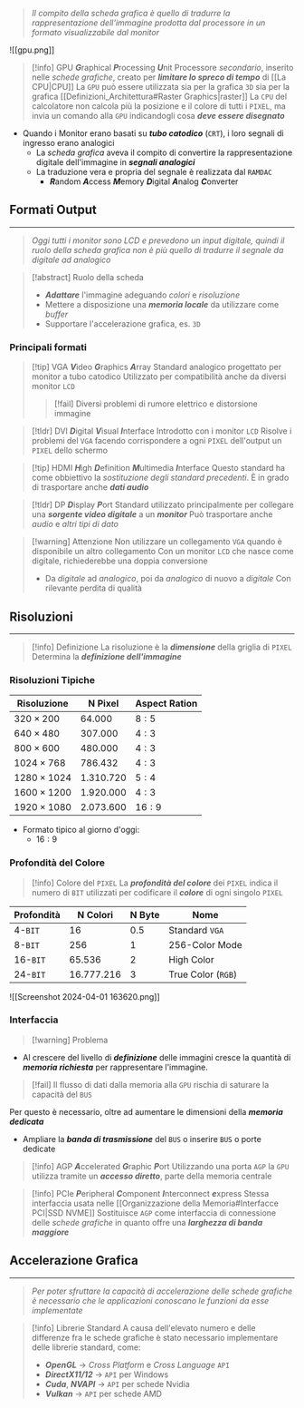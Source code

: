 >*Il compito della scheda grafica è quello di tradurre la rappresentazione dell'immagine prodotta dal processore in un formato visualizzabile dal monitor*


![[gpu.png]]
>[!info] GPU
>***G***raphical ***P***rocessing ***U***nit
>Processore *secondario*, inserito nelle *schede grafiche*, creato per ***limitare lo spreco di tempo*** di [[La CPU|CPU]]
>La `GPU` può essere utilizzata sia per la grafica `3D` sia per la grafica [[Definizioni_Architettura#Raster Graphics|raster]]
>La `CPU` del calcolatore non calcola più la posizione e il colore di tutti i `PIXEL`, ma invia un comando alla `GPU` indicandogli cosa ***deve essere disegnato***

- Quando i Monitor erano basati su ***tubo catodico*** (`CRT`), i loro segnali di ingresso erano analogici
	- La *scheda grafica* aveva il compito di convertire la rappresentazione digitale dell'immagine in ***segnali analogici***
	- La traduzione vera e propria del segnale è realizzata dal `RAMDAC`
		- ***R***andom ***A***ccess ***M***emory ***D***igital ***A***nalog ***C***onverter

## Formati Output
---
>*Oggi tutti i monitor sono LCD e prevedono un input digitale, quindi il ruolo della scheda grafica non è più quello di tradurre il segnale da digitale ad analogico*

>[!abstract] Ruolo della scheda
>- ***Adattare*** l'immagine adeguando *colori* e *risoluzione*
>- Mettere a disposizione una ***memoria locale*** da utilizzare come *buffer*
>- Supportare l'accelerazione grafica, es. `3D`

### Principali formati
>[!tip] VGA
>***V***ideo ***G***raphics ***A***rray
>Standard analogico progettato per monitor a tubo catodico
>Utilizzato per compatibilità anche da diversi monitor `LCD`
>>[!fail] Diversi problemi di rumore elettrico e distorsione immagine

>[!tldr] DVI
>***D***igital ***V***isual ***I***nterface
>Introdotto con i monitor `LCD`
>Risolve i problemi del `VGA` facendo corrispondere a ogni `PIXEL` dell'output un `PIXEL` dello schermo

>[!tip] HDMI
>***H***igh ***D***efinition ***M***ultimedia ***I***nterface
>Questo standard ha come obbiettivo la *sostituzione degli standard precedenti*.
>È in grado di trasportare anche ***dati audio***

>[!tldr] DP
>***D***isplay ***P***ort
>Standard utilizzato principalmente per collegare una ***sorgente video digitale*** a un ***monitor***
>Può trasportare anche *audio* e *altri tipi di dato*


>[!warning] Attenzione
>Non utilizzare un collegamento `VGA` quando è disponibile un altro collegamento
>Con un monitor `LCD` che nasce come digitale, richiederebbe una doppia conversione
>- Da *digitale* ad *analogico*, poi da *analogico* di nuovo a *digitale*
>Con rilevante perdita di qualità

## Risoluzioni
---
>[!info] Definizione
>La risoluzione è la ***dimensione*** della griglia di `PIXEL`
>Determina la ***definizione dell'immagine***

### Risoluzioni Tipiche
| Risoluzione       | N Pixel     | Aspect Ration |
| ----------------- | ----------- | ------------- |
| $320\times 200$   | $64.000$    | $8:5$         |
| $640\times 480$   | $307.000$   | $4:3$         |
| $800\times 600$   | $480.000$   | $4:3$         |
| $1024\times 768$  | $786.432$   | $4:3$         |
| $1280\times 1024$ | $1.310.720$ | $5:4$         |
| $1600\times 1200$ | $1.920.000$ | $4:3$         |
| $1920\times 1080$ | $2.073.600$ | $16:9$        |
- Formato tipico al giorno d'oggi:
	- $16:9$

### Profondità del Colore
>[!info] Colore del `PIXEL`
>La ***profondità del colore*** dei `PIXEL` indica il numero di `BIT` utilizzati per codificare il ***colore*** di ogni singolo `PIXEL`

| Profondità | N Colori     | N Byte | Nome               |
| ---------- | ------------ | ------ | ------------------ |
| $4$-`BIT`  | $16$         | $0.5$  | Standard `VGA`     |
| $8$-`BIT`  | $256$        | $1$    | $256$-Color Mode   |
| $16$-`BIT` | $65.536$     | $2$    | High Color         |
| $24$-`BIT` | $16.777.216$ | $3$    | True Color (`RGB`) |

![[Screenshot 2024-04-01 163620.png]]

### Interfaccia

>[!warning] Problema

- Al crescere del livello di ***definizione*** delle immagini cresce la quantità di ***memoria richiesta*** per rappresentare l'immagine.
>[!fail] Il flusso di dati dalla memoria alla `GPU` rischia di saturare la capacità del `BUS`


Per questo è necessario, oltre ad aumentare le dimensioni della ***memoria dedicata***
- Ampliare la ***banda di trasmissione*** del `BUS` o inserire `BUS` o porte dedicate

>[!info] AGP
>***A***ccelerated ***G***raphic ***P***ort
>Utilizzando una porta `AGP` la `GPU` utilizza tramite un ***accesso diretto***, parte della memoria centrale

>[!info] PCIe
>***P***eripheral ***C***omponent ***I***nterconnect ***e***xpress
>Stessa interfaccia usata nelle [[Organizzazione della Memoria#Interfacce PCI|SSD NVME]] 
>Sostituisce `AGP` come interfaccia di connessione delle *schede grafiche* in quanto offre una ***larghezza di banda maggiore***

## Accelerazione Grafica
---
>*Per poter sfruttare la capacità di accelerazione delle schede grafiche è necessario che le applicazioni conoscano le funzioni da esse implementate*

>[!info] Librerie Standard
>A causa dell'elevato numero e delle differenze fra le schede grafiche è stato necessario implementare delle librerie standard, come:
>- ***OpenGL*** $\to$ *Cross Platform* e *Cross Language* `API`
>- ***DirectX11/12*** $\to$ `API` per Windows
>- ***Cuda***, ***NVAPI*** $\to$ `API` per schede Nvidia 
>- ***Vulkan*** $\to$ `API` per schede AMD
